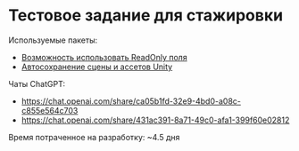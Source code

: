 #  Тестовое задание для стажировки

Используемые пакеты:
* [Возможность использовать ReadOnly поля](https://github.com/UnityCodeLibraries/EssentialAttributes#%E6%B7%BB%E5%8A%A0readonly%E6%88%96hide%E6%A0%87%E8%AE%B0%E5%8D%B3%E5%8F%AF-%E5%8F%82%E6%95%B0%E5%8F%AF%E4%BD%BF%E7%94%A8012%E7%AE%80%E5%86%99)
* [Автосохранение сцены и ассетов Unity](https://assetstore.unity.com/packages/tools/utilities/autosave-43605)

Чаты ChatGPT:
* https://chat.openai.com/share/ca05b1fd-32e9-4bd0-a08c-c855e564c703
* https://chat.openai.com/share/431ac391-8a71-49c0-afa1-399f60e02812

Время потраченное на разработку: ~4.5 дня
